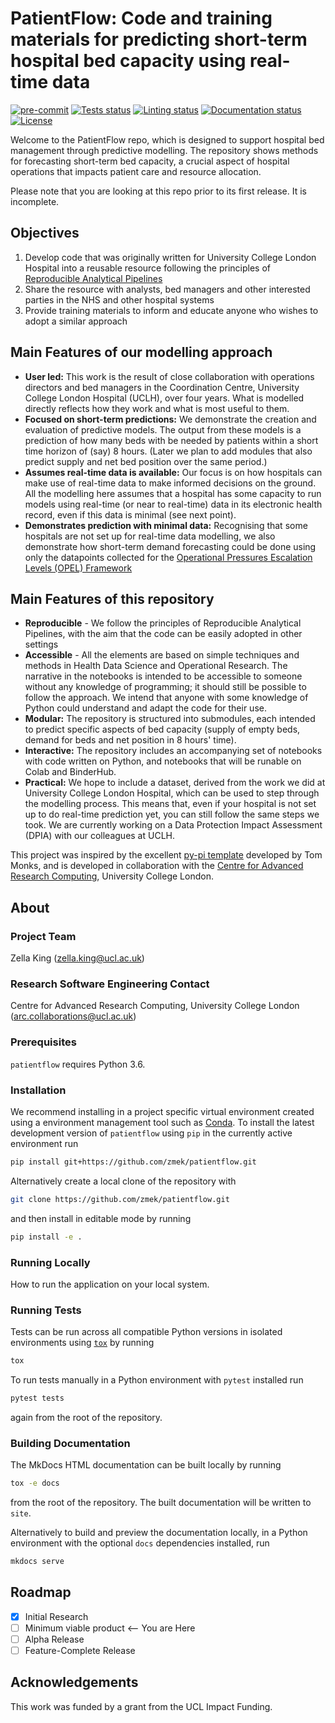 # PatientFlow: Code and training materials for predicting short-term hospital bed capacity using real-time data

[![pre-commit](https://img.shields.io/badge/pre--commit-enabled-brightgreen?logo=pre-commit&logoColor=white)](https://github.com/pre-commit/pre-commit)
[![Tests status][tests-badge]][tests-link]
[![Linting status][linting-badge]][linting-link]
[![Documentation status][documentation-badge]][documentation-link]
[![License][license-badge]](./LICENSE.md)

<!--
[![PyPI version][pypi-version]][pypi-link]
[![Conda-Forge][conda-badge]][conda-link]
[![PyPI platforms][pypi-platforms]][pypi-link]
-->

<!-- prettier-ignore-start -->
[tests-badge]:              https://github.com/zmek/patientflow/actions/workflows/tests.yml/badge.svg
[tests-link]:               https://github.com/zmek/patientflow/actions/workflows/tests.yml
[linting-badge]:            https://github.com/zmek/patientflow/actions/workflows/linting.yml/badge.svg
[linting-link]:             https://github.com/zmek/patientflow/actions/workflows/linting.yml
[documentation-badge]:      https://github.com/zmek/patientflow/actions/workflows/docs.yml/badge.svg
[documentation-link]:       https://github.com/zmek/patientflow/actions/workflows/docs.yml
[conda-badge]:              https://img.shields.io/conda/vn/conda-forge/patientflow
[conda-link]:               https://github.com/conda-forge/patientflow-feedstock
[pypi-link]:                https://pypi.org/project/patientflow/
[pypi-platforms]:           https://img.shields.io/pypi/pyversions/patientflow
[pypi-version]:             https://img.shields.io/pypi/v/patientflow
[license-badge]:            https://img.shields.io/badge/License-MIT-yellow.svg
<!-- prettier-ignore-end -->

Welcome to the PatientFlow repo, which is designed to support hospital bed management through predictive modelling. The repository shows methods for forecasting short-term bed capacity, a crucial aspect of hospital operations that impacts patient care and resource allocation.

Please note that you are looking at this repo prior to its first release. It is incomplete.

## Objectives

1. Develop code that was originally written for University College London Hospital into a reusable resource following the principles of [Reproducible Analytical Pipelines](https://analysisfunction.civilservice.gov.uk/support/reproducible-analytical-pipelines/)
2. Share the resource with analysts, bed managers and other interested parties in the NHS and other hospital systems
3. Provide training materials to inform and educate anyone who wishes to adopt a similar approach

## Main Features of our modelling approach

- **User led:** This work is the result of close collaboration with operations directors and bed managers in the Coordination Centre, University College London Hospital (UCLH), over four years. What is modelled directly reflects how they work and what is most useful to them.
- **Focused on short-term predictions:** We demonstrate the creation and evaluation of predictive models. The output from these models is a prediction of how many beds with be needed by patients within a short time horizon of (say) 8 hours. (Later we plan to add modules that also predict supply and net bed position over the same period.)
- **Assumes real-time data is available:** Our focus is on how hospitals can make use of real-time data to make informed decisions on the ground. All the modelling here assumes that a hospital has some capacity to run models using real-time (or near to real-time) data in its electronic health record, even if this data is minimal (see next point).
- **Demonstrates prediction with minimal data:** Recognising that some hospitals are not set up for real-time data modelling, we also demonstrate how short-term demand forecasting could be done using only the datapoints collected for the [Operational Pressures Escalation Levels (OPEL) Framework](https://www.england.nhs.uk/wp-content/uploads/2016/10/PRN00551-OPEL-Framework-2023.24-V2.0.pdf)

## Main Features of this repository

- **Reproducible** - We follow the principles of Reproducible Analytical Pipelines, with the aim that the code can be easily adopted in other settings
- **Accessible** - All the elements are based on simple techniques and methods in Health Data Science and Operational Research. The narrative in the notebooks is intended to be accessible to someone without any knowledge of programming; it should still be possible to follow the approach. We intend that anyone with some knowledge of Python could understand and adapt the code for their use.
- **Modular:** The repository is structured into submodules, each intended to predict specific aspects of bed capacity (supply of empty beds, demand for beds and net position in 8 hours' time).
- **Interactive:** The repository includes an accompanying set of notebooks with code written on Python, and notebooks that will be runable on Colab and BinderHub.
- **Practical:** We hope to include a dataset, derived from the work we did at University College London Hospital, which can be used to step through the modelling process. This means that, even if your hospital is not set up to do real-time prediction yet, you can still follow the same steps we took. We are currently working on a Data Protection Impact Assessment (DPIA) with our colleagues at UCLH.

This project was inspired by the excellent [py-pi template](https://github.com/health-data-science-OR/pypi-template) developed by Tom Monks, and is developed in collaboration with the
[Centre for Advanced Research Computing](https://ucl.ac.uk/arc), University
College London.

## About

### Project Team

Zella King ([zella.king@ucl.ac.uk](mailto:zella.king@ucl.ac.uk))

### Research Software Engineering Contact

Centre for Advanced Research Computing, University College London
([arc.collaborations@ucl.ac.uk](mailto:arc.collaborations@ucl.ac.uk))

### Prerequisites

<!-- Any tools or versions of languages needed to run code. For example specific Python or Node versions. Minimum hardware requirements also go here. -->

`patientflow` requires Python 3.6.

### Installation

<!-- How to build or install the application. -->

We recommend installing in a project specific virtual environment created using
a environment management tool such as
[Conda](https://docs.conda.io/projects/conda/en/stable/). To install the latest
development version of `patientflow` using `pip` in the currently active
environment run

```sh
pip install git+https://github.com/zmek/patientflow.git
```

Alternatively create a local clone of the repository with

```sh
git clone https://github.com/zmek/patientflow.git
```

and then install in editable mode by running

```sh
pip install -e .
```

### Running Locally

How to run the application on your local system.

### Running Tests

<!-- How to run tests on your local system. -->

Tests can be run across all compatible Python versions in isolated environments
using [`tox`](https://tox.wiki/en/latest/) by running

```sh
tox
```

To run tests manually in a Python environment with `pytest` installed run

```sh
pytest tests
```

again from the root of the repository.

### Building Documentation

The MkDocs HTML documentation can be built locally by running

```sh
tox -e docs
```

from the root of the repository. The built documentation will be written to
`site`.

Alternatively to build and preview the documentation locally, in a Python
environment with the optional `docs` dependencies installed, run

```sh
mkdocs serve
```

## Roadmap

- [x] Initial Research
- [ ] Minimum viable product <-- You are Here
- [ ] Alpha Release
- [ ] Feature-Complete Release

## Acknowledgements

This work was funded by a grant from the UCL Impact Funding.
